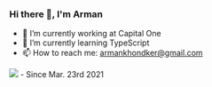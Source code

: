 ### Hi there 👋, I'm Arman 

<!--
**ArmanKhondker/armankhondker** is a ✨ _special_ ✨ repository because its `README.md` (this file) appears on your GitHub profile.
-->

- 🔭 I’m currently working at Capital One 
- 🌱 I’m currently learning TypeScript
- 📫 How to reach me: armankhondker@gmail.com

![](https://komarev.com/ghpvc/?username=ArmanKhondker) - Since Mar. 23rd 2021
